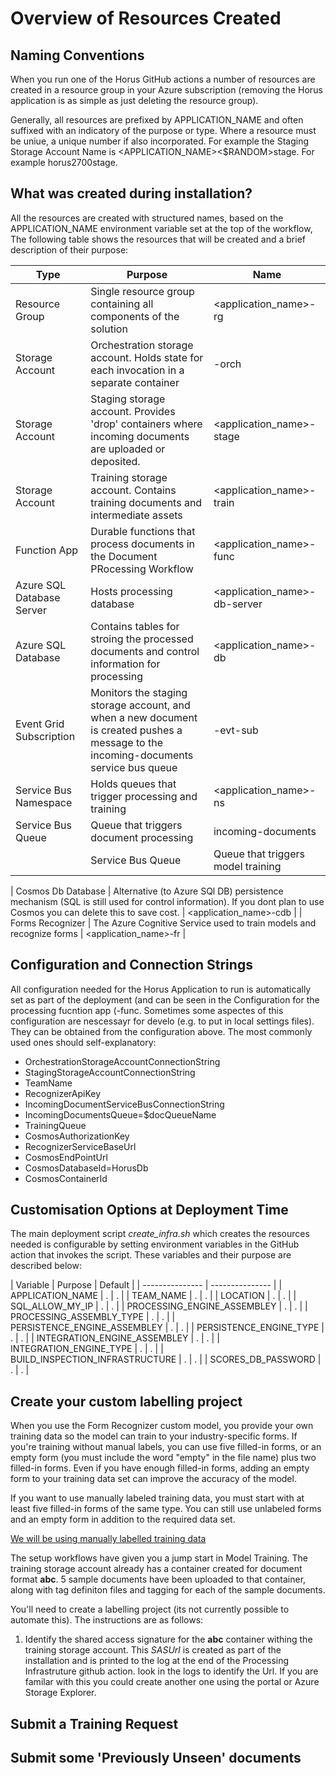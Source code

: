 # Overview of Resources Created

## Naming Conventions

When you run one of the Horus GitHub actions a number of resources are created in a resource group in your Azure subscription (removing the Horus application is as simple as just deleting the resource  group).

Generally, all resources are prefixed by APPLICATION_NAME and often suffixed with an indicatory of the purpose or type.  Where a resource must be uniue, a unique number if also incorporated.  For example the Staging Storage Account Name is <APPLICATION_NAME><$RANDOM>stage.  For example horus2700stage.

## What was created during installation?

All the resources are created with structured names, based on the APPLICATION_NAME environment variable set at the top of the workflow,  The following table shows the resources that will be created and a brief description of their purpose:

| Type | Purpose | Name |
| --------------- | --------------- | --------------- |
| Resource Group | Single resource group containing all components of the solution | <application_name>-rg |
| Storage Account | Orchestration storage account.  Holds state for each invocation in a separate container  | <application name><random1>-orch |
| Storage Account | Staging storage account.  Provides 'drop' containers where incoming documents are uploaded or deposited. | <application_name><random1>-stage |
| Storage Account | Training storage account.  Contains training documents and intermediate assets | <application_name><random1>-train |
| Function App | Durable functions that process documents in the Document PRocessing Workflow | <application_name>-func |
| Azure SQL Database Server | Hosts processing database | <application_name>-db-server|
| Azure SQL Database | Contains tables for stroing the processed documents and control information for processing | <application_name>-db |
| Event Grid Subscription | Monitors the staging storage account, and when a new document is created pushes a message to the incoming-documents service bus queue | <application name>-evt-sub |
| Service Bus Namespace | Holds queues that trigger processing and training | <application_name>-ns |
  | Service Bus Queue | Queue that triggers document processing | incoming-documents |
    | Service Bus Queue | Queue that triggers model training | training-requests |

| Cosmos Db Database | Alternative (to Azure SQl DB) persistence mechanism (SQL is still used for control information).  If you dont plan to use Cosmos you can delete this to save cost.  | <application_name>-cdb |
| Forms Recognizer | The Azure Cognitive Service used to train models and recognize forms | <application_name>-fr |

## Configuration and Connection Strings

All configuration needed for the Horus Application to run is automatically set as part of the deployment (and can be seen in the Configuration for the processing fucntion app (<application name>-func.  Sometimes some aspectes of this configuration are nescessayr for develo (e.g. to put in local settings files).  They can be obtained from the configuration above.  The most commonly used ones should self-explanatory:
 
* OrchestrationStorageAccountConnectionString
* StagingStorageAccountConnectionString
* TeamName
* RecognizerApiKey
* IncomingDocumentServiceBusConnectionString
* IncomingDocumentsQueue=$docQueueName
* TrainingQueue
* CosmosAuthorizationKey
* RecognizerServiceBaseUrl
* CosmosEndPointUrl
* CosmosDatabaseId=HorusDb
* CosmosContainerId

## Customisation Options at Deployment Time
The main deployment script *create_infra.sh* which creates the resources needed is configurable by setting environment variables in the GitHub action that invokes the script.  These variables and their purpose are described below:

| Variable | Purpose | Default |
| --------------- | --------------- | 
| APPLICATION_NAME | . | . | 
| TEAM_NAME | . |  . |
| LOCATION | . |  . |
| SQL_ALLOW_MY_IP | . | . | 
| PROCESSING_ENGINE_ASSEMBLEY | . | . | 
| PROCESSING_ASSEMBLY_TYPE | . |  . |
| PERSISTENCE_ENGINE_ASSEMBLEY | . |  . |
| PERSISTENCE_ENGINE_TYPE | . |  . |
| INTEGRATION_ENGINE_ASSEMBLEY | . | . | 
| INTEGRATION_ENGINE_TYPE | . |  . |
| BUILD_INSPECTION_INFRASTRUCTURE | . | . | 
| SCORES_DB_PASSWORD | . |  . |



## Create your custom labelling project

When you use the Form Recognizer custom model, you provide your own training data so the model can train to your industry-specific forms. If you're training without manual labels, you can use five filled-in forms, or an empty form (you must include the word "empty" in the file name) plus two filled-in forms. Even if you have enough filled-in forms, adding an empty form to your training data set can improve the accuracy of the model.

If you want to use manually labeled training data, you must start with at least five filled-in forms of the same type. You can still use unlabeled forms and an empty form in addition to the required data set.

[We will be using manually labelled training data](https://docs.microsoft.com/en-us/azure/cognitive-services/form-recognizer/build-training-data-set)

The setup workflows have given you a jump start in Model Training.  The training storage account already has a container created for document format **abc**.  5 sample documents have been uploaded to that container, along with tag definiton files and tagging for each of the sample documents.

You'll need to create a labelling project (its not currently possible to automate this).  The instructions are as follows:

1. Identify the shared access signature for the **abc** container withing the training storage account. This *SASUrl* is created as part of the installation and is printed to the log at the end of the Processing Infrastruture github action.  look in the logs to identify the Url.  If you are familar with this you could create another one using the portal or Azure Storage Explorer.

## Submit a Training Request

## Submit some 'Previously Unseen' documents


